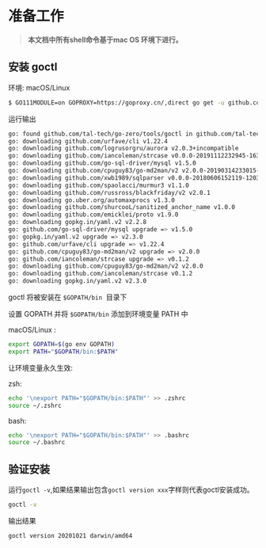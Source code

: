 # 准备工作

> **本文档中所有shell命令基于mac OS 环境下进行。**

## 安装 goctl


环境: macOS/Linux


```bash
$ GO111MODULE=on GOPROXY=https://goproxy.cn/,direct go get -u github.com/tal-tech/go-zero/tools/goctl
```


运行输出


```bash
go: found github.com/tal-tech/go-zero/tools/goctl in github.com/tal-tech/go-zero v1.0.22
go: downloading github.com/urfave/cli v1.22.4
go: downloading github.com/logrusorgru/aurora v2.0.3+incompatible
go: downloading github.com/iancoleman/strcase v0.0.0-20191112232945-16388991a334
go: downloading github.com/go-sql-driver/mysql v1.5.0
go: downloading github.com/cpuguy83/go-md2man/v2 v2.0.0-20190314233015-f79a8a8ca69d
go: downloading github.com/xwb1989/sqlparser v0.0.0-20180606152119-120387863bf2
go: downloading github.com/spaolacci/murmur3 v1.1.0
go: downloading github.com/russross/blackfriday/v2 v2.0.1
go: downloading go.uber.org/automaxprocs v1.3.0
go: downloading github.com/shurcooL/sanitized_anchor_name v1.0.0
go: downloading github.com/emicklei/proto v1.9.0
go: downloading gopkg.in/yaml.v2 v2.2.8
go: github.com/go-sql-driver/mysql upgrade => v1.5.0
go: gopkg.in/yaml.v2 upgrade => v2.3.0
go: github.com/urfave/cli upgrade => v1.22.4
go: github.com/cpuguy83/go-md2man/v2 upgrade => v2.0.0
go: github.com/iancoleman/strcase upgrade => v0.1.2
go: downloading github.com/cpuguy83/go-md2man/v2 v2.0.0
go: downloading github.com/iancoleman/strcase v0.1.2
go: downloading gopkg.in/yaml.v2 v2.3.0
```


goctl 将被安装在 `$GOPATH/bin`  目录下


设置 GOPATH 并将 `$GOPATH/bin` 添加到环境变量 PATH 中


macOS/Linux : 
```bash
export GOPATH=$(go env GOPATH)
export PATH="$GOPATH/bin:$PATH"
```


让环境变量永久生效:


zsh:


```bash
echo '\nexport PATH="$GOPATH/bin:$PATH"' >> .zshrc
source ~/.zshrc
```
bash:
```bash
echo '\nexport PATH="$GOPATH/bin:$PATH"' >> .bashrc
source ~/.bashrc
```


## 验证安装


运行`goctl -v`,如果结果输出包含`goctl version xxx`字样则代表goctl安装成功。


```bash
goctl -v
```


输出结果


```bash
goctl version 20201021 darwin/amd64
```


<Vssue title="准备工作" />
